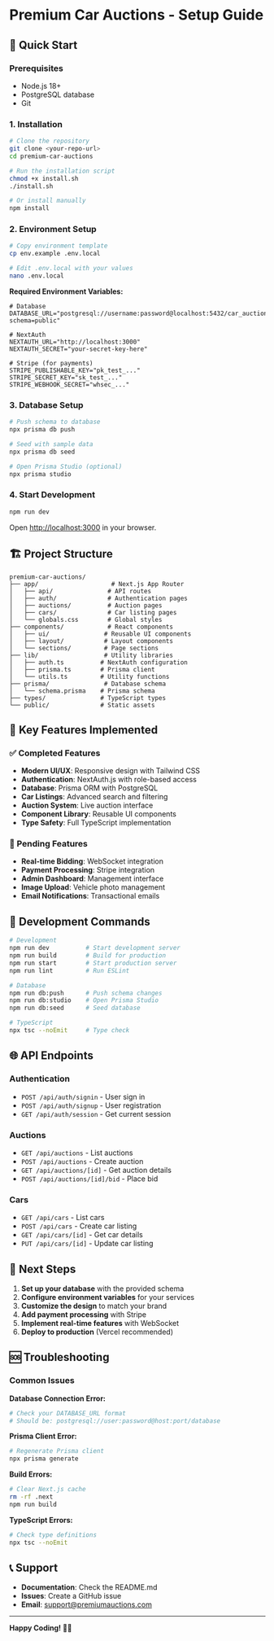 # Premium Car Auctions - Setup Guide

## 🚀 Quick Start

### Prerequisites
- Node.js 18+ 
- PostgreSQL database
- Git

### 1. Installation
```bash
# Clone the repository
git clone <your-repo-url>
cd premium-car-auctions

# Run the installation script
chmod +x install.sh
./install.sh

# Or install manually
npm install
```

### 2. Environment Setup
```bash
# Copy environment template
cp env.example .env.local

# Edit .env.local with your values
nano .env.local
```

**Required Environment Variables:**
```env
# Database
DATABASE_URL="postgresql://username:password@localhost:5432/car_auctions?schema=public"

# NextAuth
NEXTAUTH_URL="http://localhost:3000"
NEXTAUTH_SECRET="your-secret-key-here"

# Stripe (for payments)
STRIPE_PUBLISHABLE_KEY="pk_test_..."
STRIPE_SECRET_KEY="sk_test_..."
STRIPE_WEBHOOK_SECRET="whsec_..."
```

### 3. Database Setup
```bash
# Push schema to database
npx prisma db push

# Seed with sample data
npx prisma db seed

# Open Prisma Studio (optional)
npx prisma studio
```

### 4. Start Development
```bash
npm run dev
```

Open [http://localhost:3000](http://localhost:3000) in your browser.

## 🏗️ Project Structure

```
premium-car-auctions/
├── app/                    # Next.js App Router
│   ├── api/               # API routes
│   ├── auth/              # Authentication pages
│   ├── auctions/          # Auction pages
│   ├── cars/              # Car listing pages
│   └── globals.css        # Global styles
├── components/            # React components
│   ├── ui/               # Reusable UI components
│   ├── layout/           # Layout components
│   └── sections/         # Page sections
├── lib/                  # Utility libraries
│   ├── auth.ts          # NextAuth configuration
│   ├── prisma.ts        # Prisma client
│   └── utils.ts         # Utility functions
├── prisma/               # Database schema
│   └── schema.prisma    # Prisma schema
├── types/               # TypeScript types
└── public/              # Static assets
```

## 🎨 Key Features Implemented

### ✅ Completed Features
- **Modern UI/UX**: Responsive design with Tailwind CSS
- **Authentication**: NextAuth.js with role-based access
- **Database**: Prisma ORM with PostgreSQL
- **Car Listings**: Advanced search and filtering
- **Auction System**: Live auction interface
- **Component Library**: Reusable UI components
- **Type Safety**: Full TypeScript implementation

### 🚧 Pending Features
- **Real-time Bidding**: WebSocket integration
- **Payment Processing**: Stripe integration
- **Admin Dashboard**: Management interface
- **Image Upload**: Vehicle photo management
- **Email Notifications**: Transactional emails

## 🔧 Development Commands

```bash
# Development
npm run dev          # Start development server
npm run build        # Build for production
npm run start        # Start production server
npm run lint         # Run ESLint

# Database
npm run db:push      # Push schema changes
npm run db:studio    # Open Prisma Studio
npm run db:seed      # Seed database

# TypeScript
npx tsc --noEmit     # Type check
```

## 🌐 API Endpoints

### Authentication
- `POST /api/auth/signin` - User sign in
- `POST /api/auth/signup` - User registration
- `GET /api/auth/session` - Get current session

### Auctions
- `GET /api/auctions` - List auctions
- `POST /api/auctions` - Create auction
- `GET /api/auctions/[id]` - Get auction details
- `POST /api/auctions/[id]/bid` - Place bid

### Cars
- `GET /api/cars` - List cars
- `POST /api/cars` - Create car listing
- `GET /api/cars/[id]` - Get car details
- `PUT /api/cars/[id]` - Update car listing

## 🎯 Next Steps

1. **Set up your database** with the provided schema
2. **Configure environment variables** for your services
3. **Customize the design** to match your brand
4. **Add payment processing** with Stripe
5. **Implement real-time features** with WebSocket
6. **Deploy to production** (Vercel recommended)

## 🆘 Troubleshooting

### Common Issues

**Database Connection Error:**
```bash
# Check your DATABASE_URL format
# Should be: postgresql://user:password@host:port/database
```

**Prisma Client Error:**
```bash
# Regenerate Prisma client
npx prisma generate
```

**Build Errors:**
```bash
# Clear Next.js cache
rm -rf .next
npm run build
```

**TypeScript Errors:**
```bash
# Check type definitions
npx tsc --noEmit
```

## 📞 Support

- **Documentation**: Check the README.md
- **Issues**: Create a GitHub issue
- **Email**: support@premiumauctions.com

---

**Happy Coding! 🚗✨**
